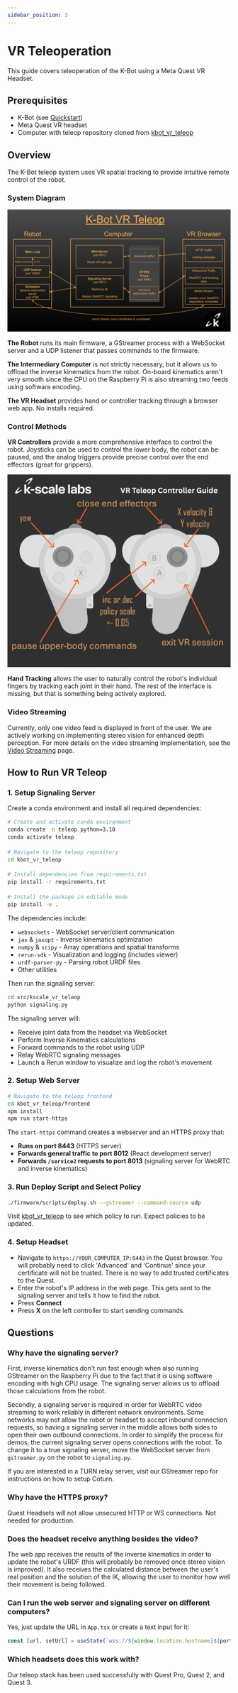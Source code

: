 ```yaml
---
sidebar_position: 3
---
```


# VR Teleoperation

This guide covers teleoperation of the K-Bot using a Meta Quest VR Headset.

## Prerequisites

- K-Bot (see [Quickstart](./quickstart.md))
- Meta Quest VR headset
- Computer with teleop repository cloned from [kbot_vr_teleop](https://github.com/kscalelabs/kbot_vr_teleop)


## Overview

The K-Bot teleop system uses VR spatial tracking to provide intuitive remote control of the robot.

### System Diagram

![Teleop System Architecture](./assets/teleop_diagram.png)

**The Robot** runs its main firmware, a GStreamer process with a WebSocket server and a UDP listener that passes commands to the firmware.

**The Intermediary Computer** is not strictly necessary, but it allows us to offload the inverse kinematics from the robot. On-board kinematics aren't very smooth since the CPU on the Raspberry Pi is also streaming two feeds using software encoding.

**The VR Headset** provides hand or controller tracking through a browser web app. No installs required.

### Control Methods

**VR Controllers** provide a more comprehensive interface to control the robot. Joysticks can be used to control the lower body, the robot can be paused, and the analog triggers provide precise control over the end effectors (great for grippers).

![VR Controller Layout](./assets/controller_diagram.png)

**Hand Tracking** allows the user to naturally control the robot's individual fingers by tracking each joint in their hand. The rest of the interface is missing, but that is something being actively explored.

### Video Streaming

Currently, only one video feed is displayed in front of the user. We are actively working on implementing stereo vision for enhanced depth perception. For more details on the video streaming implementation, see the [Video Streaming](./video-streaming.md) page.

## How to Run VR Teleop

### 1. Setup Signaling Server

Create a conda environment and install all required dependencies:

```bash
# Create and activate conda environment
conda create -n teleop python=3.10
conda activate teleop

# Navigate to the teleop repository
cd kbot_vr_teleop

# Install dependencies from requirements.txt
pip install -r requirements.txt

# Install the package in editable mode
pip install -e .
```

The dependencies include:
- `websockets` - WebSocket server/client communication
- `jax` & `jaxopt` - Inverse kinematics optimization
- `numpy` & `scipy` - Array operations and spatial transforms
- `rerun-sdk` - Visualization and logging (includes viewer)
- `urdf-parser-py` - Parsing robot URDF files
- Other utilities

Then run the signaling server:

```bash
cd src/kscale_vr_teleop
python signaling.py
```

The signaling server will:
- Receive joint data from the headset via WebSocket
- Perform Inverse Kinematics calculations
- Forward commands to the robot using UDP
- Relay WebRTC signaling messages
- Launch a Rerun window to visualize and log the robot's movement

### 2. Setup Web Server

```bash
# Navigate to the teleop frontend
cd kbot_vr_teleop/frontend
npm install
npm run start-https
```

The `start-https` command creates a webserver and an HTTPS proxy that:

- **Runs on port 8443** (HTTPS server)
- **Forwards general traffic to port 8012** (React development server)
- **Forwards `/service2` requests to port 8013** (signaling server for WebRTC and inverse kinematics)

### 3. Run Deploy Script and Select Policy

```bash
./firmware/scripts/deploy.sh --gstreamer --command-source udp
```
Visit [kbot_vr_teleop](https://github.com/kscalelabs/kbot_vr_teleop) to see which policy to run. Expect policies to be updated.

### 4. Setup Headset

- Navigate to `https://YOUR_COMPUTER_IP:8443` in the Quest browser. You will probably need to click 'Advanced' and 'Continue' since your certificate will not be trusted. There is no way to add trusted certificates to the Quest.
- Enter the robot's IP address in the web page. This gets sent to the signaling server and tells it how to find the robot.
- Press **Connect**
- Press **X** on the left controller to start sending commands.

## Questions

### Why have the signaling server?

First, inverse kinematics don't run fast enough when also running GStreamer on the Raspberry Pi due to the fact that it is using software encoding with high CPU usage. The signaling server allows us to offload those calculations from the robot.

Secondly, a signaling server is required in order for WebRTC video streaming to work reliably in different network environments. Some networks may not allow the robot or headset to accept inbound connection requests, so having a signaling server in the middle allows both sides to open their own outbound connections. In order to simplify the process for demos, the current signaling server opens connections with the robot. To change it to a true signaling server, move the WebSocket server from `gstreamer.py` on the robot to `signaling.py`.

If you are interested in a TURN relay server, visit our GStreamer repo for instructions on how to setup Coturn.

### Why have the HTTPS proxy?

Quest Headsets will not allow unsecured HTTP or WS connections. Not needed for production.

### Does the headset receive anything besides the video?

The web app receives the results of the inverse kinematics in order to update the robot's URDF (this will probably be removed once stereo vision is improved). It also receives the calculated distance between the user's real position and the solution of the IK, allowing the user to monitor how well their movement is being followed.

### Can I run the web server and signaling server on different computers?

Yes, just update the URL in `App.tsx` or create a text input for it:

```javascript
const [url, setUrl] = useState(`wss://${window.location.hostname}${portString}/service2`)
```

### Which headsets does this work with?

Our teleop stack has been used successfully with Quest Pro, Quest 2, and Quest 3.
